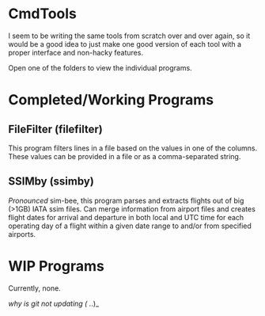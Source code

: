 # CmdTools
I seem to be writing the same tools from scratch over and over again, so it would be a good idea to just make one good version of each tool with a proper interface and non-hacky features.

Open one of the folders to view the individual programs.

# Completed/Working Programs
## FileFilter (filefilter)

This program filters lines in a file based on the values in one of the columns. These values can be provided in a file or as a comma-separated string.

## SSIMby  (ssimby)
_Pronounced_ sim-bee, this program parses and extracts flights out of big (>1GB) IATA ssim files. Can merge information from airport files and creates flight dates for arrival and departure in both local and UTC time for each operating day of a flight within a given date range to and/or from specified airports.

# WIP Programs
Currently, none.

_why is git not updating ( ._.)_

